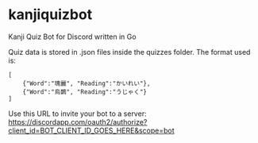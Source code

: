 # kanjiquizbot
Kanji Quiz Bot for Discord written in Go

Quiz data is stored in .json files inside the quizzes folder. The format used is:
```
[
	{"Word":"瑰麗", "Reading":"かいれい"},
	{"Word":"烏鵲", "Reading":"うじゃく"}
]
```

Use this URL to invite your bot to a server:  
https://discordapp.com/oauth2/authorize?client_id=BOT_CLIENT_ID_GOES_HERE&scope=bot
